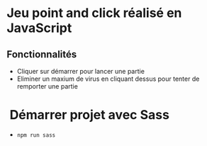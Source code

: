 # Jeu point and click réalisé en JavaScript

## Fonctionnalités

- Cliquer sur démarrer pour lancer une partie
- Eliminer un maxium de virus en cliquant dessus pour tenter de remporter une partie

#  Démarrer projet avec Sass

- `npm run sass`
